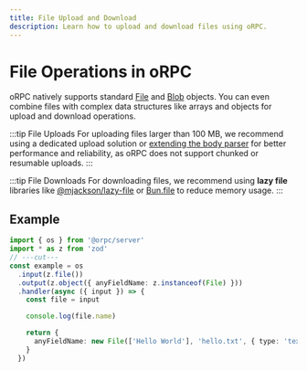 ```yaml
---
title: File Upload and Download
description: Learn how to upload and download files using oRPC.
---
```


# File Operations in oRPC

oRPC natively supports standard [File](https://developer.mozilla.org/en-US/docs/Web/API/File) and [Blob](https://developer.mozilla.org/en-US/docs/Web/API/Blob) objects. You can even combine files with complex data structures like arrays and objects for upload and download operations.

:::tip File Uploads
For uploading files larger than 100 MB, we recommend using a dedicated upload solution or [extending the body parser](/docs/advanced/extend-body-parser) for better performance and reliability, as oRPC does not support chunked or resumable uploads.
:::

:::tip File Downloads
For downloading files, we recommend using **lazy file** libraries like [@mjackson/lazy-file](https://www.npmjs.com/package/@mjackson/lazy-file) or [Bun.file](https://bun.com/docs/api/file-io#reading-files-bun-file) to reduce memory usage.
:::

## Example

```ts twoslash
import { os } from '@orpc/server'
import * as z from 'zod'
// ---cut---
const example = os
  .input(z.file())
  .output(z.object({ anyFieldName: z.instanceof(File) }))
  .handler(async ({ input }) => {
    const file = input

    console.log(file.name)

    return {
      anyFieldName: new File(['Hello World'], 'hello.txt', { type: 'text/plain' }),
    }
  })
```
